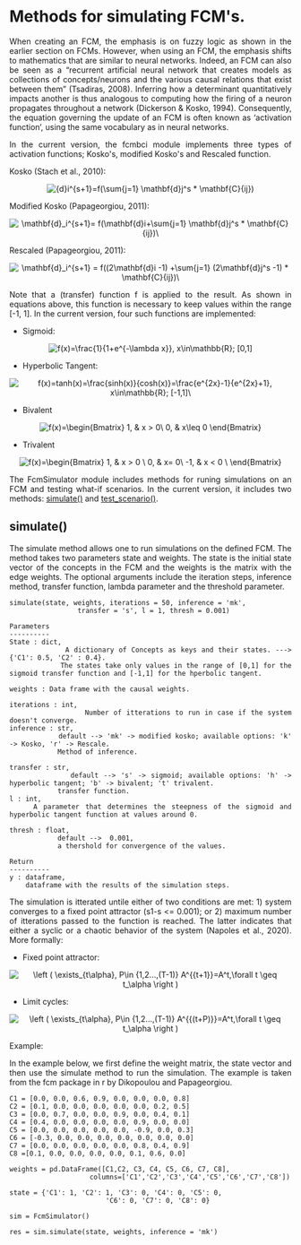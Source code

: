 # Methods for simulating FCM's.
<div align = justify>
When creating an FCM, the emphasis is on fuzzy logic as shown in the earlier section on FCMs. However, when using an FCM, the emphasis shifts to mathematics that are similar to neural networks. Indeed, an FCM can also be seen as a “recurrent artificial neural network that creates models as collections of concepts/neurons and the various causal relations that exist between them” (Tsadiras, 2008). Inferring how a determinant quantitatively impacts another is thus analogous to computing how the firing of a neuron propagates throughout a network (Dickerson & Kosko, 1994). Consequently, the equation governing the update of an FCM is often known as ‘activation function’, using the same vocabulary as in neural networks.

In the current version, the fcmbci module implements three types of activation functions; Kosko's, modified Kosko's and Rescaled function. 
</div>

Kosko (Stach et al., 2010):
<div class=container, align=center>

![{d}_i^{s+1}=f(\sum_{j=1} \mathbf{d}_j^s * \mathbf{C}_{ij})](https://render.githubusercontent.com/render/math?math=%7Bd%7D_i%5E%7Bs%2B1%7D%3Df(%5Csum_%7Bj%3D1%7D%20%5Cmathbf%7Bd%7D_j%5Es%20*%20%5Cmathbf%7BC%7D_%7Bij%7D))

</div>

Modified Kosko (Papageorgiou, 2011):
<div class=container, align=center>

![\mathbf{d}_i^{s+1}= f(\mathbf{d}_i+\sum_{j=1} \mathbf{d}_j^s * \mathbf{C}_{ij})\\](https://render.githubusercontent.com/render/math?math=%5Cmathbf%7Bd%7D_i%5E%7Bs%2B1%7D%3D%20f(%5Cmathbf%7Bd%7D_i%2B%5Csum_%7Bj%3D1%7D%20%5Cmathbf%7Bd%7D_j%5Es%20*%20%5Cmathbf%7BC%7D_%7Bij%7D)%5C%5C)

</div>

Rescaled (Papageorgiou, 2011):
<div class=container, align=center>

![\mathbf{d}_i^{s+1} = f((2\mathbf{d}_i -1)  +\sum_{j=1} (2\mathbf{d}_j^s -1) * \mathbf{C}_{ij})\\](https://render.githubusercontent.com/render/math?math=%5Cmathbf%7Bd%7D_i%5E%7Bs%2B1%7D%20%3D%20f((2%5Cmathbf%7Bd%7D_i%20-1)%20%20%2B%5Csum_%7Bj%3D1%7D%20(2%5Cmathbf%7Bd%7D_j%5Es%20-1)%20*%20%5Cmathbf%7BC%7D_%7Bij%7D)%5C%5C)

</div>

<div align = justify>

Note that a (transfer) function f is applied to the result. As shown in equations above, this function is necessary to keep values within the range [-1, 1]. In the current version, four such functions are implemented:

* Sigmoid:

<div class=container, align=center>

![f(x)=\frac{1}{1+e^{-\lambda x}}, x\in\mathbb{R}; \[0,1\]](https://render.githubusercontent.com/render/math?math=f(x)%3D%5Cfrac%7B1%7D%7B1%2Be%5E%7B-%5Clambda%20x%7D%7D%2C%20x%5Cin%5Cmathbb%7BR%7D%3B%20%5B0%2C1%5D)

</div>

* Hyperbolic Tangent:

<div class=container, align=center>

![f(x)=tanh(x)=\frac{sinh(x)}{cosh(x)}=\frac{e^{2x}-1}{e^{2x}+1}, x\in\mathbb{R}; \[-1,1\]\\](https://render.githubusercontent.com/render/math?math=f(x)%3Dtanh(x)%3D%5Cfrac%7Bsinh(x)%7D%7Bcosh(x)%7D%3D%5Cfrac%7Be%5E%7B2x%7D-1%7D%7Be%5E%7B2x%7D%2B1%7D%2C%20x%5Cin%5Cmathbb%7BR%7D%3B%20%5B-1%2C1%5D%5C%5C)

</div>

* Bivalent

<div class=container, align=center>

![f(x)=\begin{Bmatrix}  1, & x > 0\\   0, & x\leq 0 \end{Bmatrix}](https://render.githubusercontent.com/render/math?math=f(x)%3D%5Cbegin%7BBmatrix%7D%20%201%2C%20%26%20x%20%3E%200%5C%5C%20%20%200%2C%20%26%20x%5Cleq%200%20%5Cend%7BBmatrix%7D)

</div>

* Trivalent

<div class=container, align=center>

![f(x)=\begin{Bmatrix} 1, & x > 0 \\  0, & x= 0\\  -1, & x < 0 \\ \end{Bmatrix}](https://render.githubusercontent.com/render/math?math=f(x)%3D%5Cbegin%7BBmatrix%7D%201%2C%20%26%20x%20%3E%200%20%5C%5C%20%200%2C%20%26%20x%3D%200%5C%5C%20%20-1%2C%20%26%20x%20%3C%200%20%5C%5C%20%5Cend%7BBmatrix%7D)

</div>

<div align = justify>

The FcmSimulator module includes methods for runing simulations on an FCM and testing what-if scenarios. In the current version, it includes two methods: [simulate()](#simulate) and [test_scenario()](#test_scenario).

## simulate()

The simulate method allows one to run simulations on the defined FCM. The method takes two parameters state and weights. The state is the initial state vector of the concepts in the FCM and the weights is the matrix with the edge weights. The optional arguments include the iteration steps, inference method, transfer function, lambda parameter and the threshold parameter.  

```
simulate(state, weights, iterations = 50, inference = 'mk', 
                 transfer = 's', l = 1, thresh = 0.001)

Parameters
----------
State : dict,
            A dictionary of Concepts as keys and their states. ---> {'C1': 0.5, 'C2' : 0.4}.
            The states take only values in the range of [0,1] for the sigmoid transfer function and [-1,1] for the hperbolic tangent.

weights : Data frame with the causal weights.

iterations : int,
                Number of itterations to run in case if the system doesn't converge.
inference : str,
            default --> 'mk' -> modified kosko; available options: 'k' -> Kosko, 'r' -> Rescale.
            Method of inference.
                    
transfer : str,
            default --> 's' -> sigmoid; available options: 'h' -> hyperbolic tangent; 'b' -> bivalent; 't' trivalent. 
            transfer function.
l : int,
    A parameter that determines the steepness of the sigmoid and hyperbolic tangent function at values around 0. 
        
thresh : float,
            default -->  0.001,
            a thershold for convergence of the values.

Return
----------
y : dataframe,
    dataframe with the results of the simulation steps.

```

The simulation is itterated untile either of two conditions are met: 1) system converges to a fixed point attractor (s1-s <= 0.001); or 2) maximum number of itterations passed to the function is reached. The latter indicates that either a syclic or a chaotic behavior of the system (Napoles et al., 2020). More formally:

* Fixed point attractor:

<div align=center>

![\left ( \exists_{t\alpha}, P\in {1,2...,(T-1)} A^{{t+1}}=A^t,\forall t \geq t_\alpha \right )](https://render.githubusercontent.com/render/math?math=%5Cleft%20(%20%5Cexists_%7Bt%5Calpha%7D%2C%20P%5Cin%20%7B1%2C2...%2C(T-1)%7D%20A%5E%7B%7Bt%2B1%7D%7D%3DA%5Et%2C%5Cforall%20t%20%5Cgeq%20t_%5Calpha%20%5Cright%20))

</div>

* Limit cycles: 

<div align=center>

![\left ( \exists_{t\alpha}, P\in {1,2...,(T-1)} A^{{(t+P)}}=A^t,\forall t \geq t_\alpha \right )](https://render.githubusercontent.com/render/math?math=%5Cleft%20(%20%5Cexists_%7Bt%5Calpha%7D%2C%20P%5Cin%20%7B1%2C2...%2C(T-1)%7D%20A%5E%7B%7B(t%2BP)%7D%7D%3DA%5Et%2C%5Cforall%20t%20%5Cgeq%20t_%5Calpha%20%5Cright%20))

</div>


Example:

In the example below, we first define the weight matrix, the state vector and then use the simulate method to run the simulation. The example is taken from the fcm package in r by Dikopoulou and Papageorgiou. 

```
C1 = [0.0, 0.0, 0.6, 0.9, 0.0, 0.0, 0.0, 0.8]
C2 = [0.1, 0.0, 0.0, 0.0, 0.0, 0.0, 0.2, 0.5]
C3 = [0.0, 0.7, 0.0, 0.0, 0.9, 0.0, 0.4, 0.1]
C4 = [0.4, 0.0, 0.0, 0.0, 0.0, 0.9, 0.0, 0.0]
C5 = [0.0, 0.0, 0.0, 0.0, 0.0, -0.9, 0.0, 0.3]
C6 = [-0.3, 0.0, 0.0, 0.0, 0.0, 0.0, 0.0, 0.0]
C7 = [0.0, 0.0, 0.0, 0.0, 0.0, 0.8, 0.4, 0.9]
C8 =[0.1, 0.0, 0.0, 0.0, 0.0, 0.1, 0.6, 0.0]

weights = pd.DataFrame([C1,C2, C3, C4, C5, C6, C7, C8], 
                    columns=['C1','C2','C3','C4','C5','C6','C7','C8'])

state = {'C1': 1, 'C2': 1, 'C3': 0, 'C4': 0, 'C5': 0,
                        'C6': 0, 'C7': 0, 'C8': 0}

sim = FcmSimulator()

res = sim.simulate(state, weights, inference = 'mk')

```

</div>


